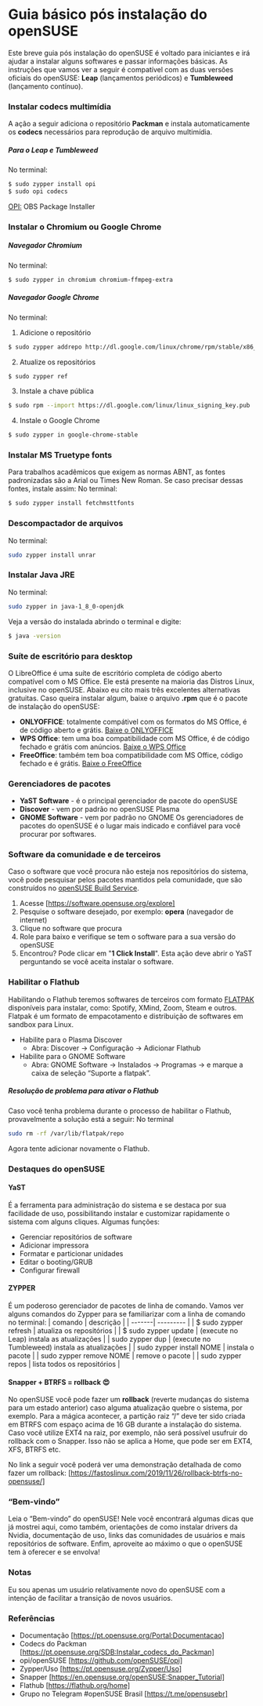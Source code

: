 # Guia básico pós instalação do openSUSE 

Este breve guia pós instalação do openSUSE é voltado para iniciantes e irá ajudar a instalar alguns softwares e passar informações básicas. 
As instruções que vamos ver a seguir é compatível com as duas versões oficiais do openSUSE: **Leap** (lançamentos periódicos) e **Tumbleweed** (lançamento contínuo).

### Instalar codecs multimídia
A ação a seguir adiciona o repositório **Packman** e instala automaticamente os **codecs** necessários para reprodução de arquivo multimídia.
##### Para o Leap e Tumbleweed 
No terminal:
```sh
$ sudo zypper install opi
$ sudo opi codecs
```
[OPI:](https://github.com/openSUSE/opi) OBS Package Installer

### Instalar o Chromium ou Google Chrome
##### Navegador Chromium
No terminal:
```sh
$ sudo zypper in chromium chromium-ffmpeg-extra
```
##### Navegador Google Chrome
No terminal:
1. Adicione o repositório
```sh
$ sudo zypper addrepo http://dl.google.com/linux/chrome/rpm/stable/x86_64 Google-Chrome
```
2. Atualize os repositórios
```sh
$ sudo zypper ref
```
3. Instale a chave pública
```sh
$ sudo rpm --import https://dl.google.com/linux/linux_signing_key.pub
```
4. Instale o Google Chrome
```sh
$ sudo zypper in google-chrome-stable
```
### Instalar MS Truetype fonts
Para trabalhos acadêmicos que exigem as normas ABNT, as fontes padronizadas são a Arial ou Times New Roman. Se caso precisar dessas fontes, instale assim:
No terminal:
```sh
$ sudo zypper install fetchmsttfonts
```
### Descompactador de arquivos 
No terminal:
```sh
sudo zypper install unrar
```
### Instalar Java JRE
No terminal:
```sh
sudo zypper in java-1_8_0-openjdk
```
Veja a versão do instalada abrindo o terminal e digite:  
```sh 
$ java -version
```
### Suíte de escritório para desktop
O LibreOffice é uma suíte de escritório completa de código aberto compatível com o MS Office. Ele está presente na maioria das Distros Linux, inclusive no openSUSE. 
Abaixo eu cito mais três excelentes alternativas gratuitas. Caso queira instalar algum,  baixe o arquivo **.rpm** que é o pacote de instalação do openSUSE:
* **ONLYOFFICE**: totalmente compátivel com os formatos do MS Office, é de código aberto e grátis.
[Baixe o ONLYOFFICE](https://www.onlyoffice.com/pt/download-desktop.aspx)
* **WPS Office**: tem uma boa compatibilidade com MS Office, é de código fechado e grátis com anúncios.
[Baixe o WPS Office](https://www.wps.com/pt-BR/office/linux)
* **FreeOffice**: também tem boa compatibilidade com MS Office, código fechado e é grátis.
[Baixe o FreeOffice](https://www.freeoffice.com/pt/baixar/aplicativos)
### Gerenciadores de pacotes
* **YaST Software** -  é o principal 	gerenciador de pacote do openSUSE
* **Discover** - vem por padrão no openSUSE Plasma
* **GNOME Software** - vem por padrão no GNOME
Os gerenciadores de pacotes do openSUSE é o lugar mais indicado e confiável para você procurar por softwares.
### Software da comunidade e de terceiros 
Caso o software que você procura não esteja nos repositórios do sistema, você pode pesquisar pelos pacotes mantidos pela comunidade, que são construídos no [openSUSE Build Service](https://en.opensuse.org/Portal:Build_Service).
1. Acesse [https://software.opensuse.org/explore]
2. Pesquise o software desejado, por exemplo: **opera** (navegador de internet)
3. Clique no software que procura
4. Role para baixo e verifique se tem o software para a sua versão do openSUSE
5. Encontrou? Pode clicar em "**1 Click Install**". Esta ação deve abrir o YaST perguntando se você aceita instalar o software.
### Habilitar o Flathub
Habilitando o Flathub teremos softwares de terceiros com formato [FLATPAK](https://www.flatpak.org/) disponíveis para instalar, como: Spotify, XMind, Zoom, Steam e outros. 
Flatpak é um formato de empacotamento e distribuição de softwares em sandbox para Linux.
* Habilite para o Plasma Discover
    - Abra: Discover → Configuração → Adicionar Flathub
* Habilite para o GNOME Software
    - Abra: GNOME Software → Instalados → Programas → e marque a caixa de seleção “Suporte a flatpak”.
##### Resolução de problema para ativar o Flathub
Caso você tenha problema durante o processo de habilitar o Flathub, provavelmente a solução está a seguir:
No terminal
```sh
sudo rm -rf /var/lib/flatpak/repo
```
Agora tente adicionar novamente o Flathub.
### Destaques do openSUSE
#### YaST 
É a ferramenta para administração do sistema e se destaca por sua facilidade de uso, possibilitando instalar e customizar rapidamente o sistema com alguns cliques.
Algumas funções:
* Gerenciar repositórios de software
* Adicionar impressora
* Formatar e particionar unidades
* Editar o booting/GRUB
* Configurar firewall
#### ZYPPER
É um poderoso gerenciador de pacotes de linha de comando. 
Vamos ver alguns comandos do Zypper para se familiarizar com a linha de comando no terminal:
| comando | descrição |
| -------| --------- |
| $ sudo zypper refresh | atualiza os repositórios |
| $ sudo zypper update | (execute no Leap) instala as atualizações |
| sudo zypper dup | (execute no Tumbleweed) instala as atualizações |
| sudo zypper install NOME | instala o pacote |
| sudo zypper remove NOME | remove o pacote |
| sudo zypper repos | lista todos os repositórios |
#### Snapper + BTRFS = rollback 😍
No openSUSE você pode fazer um **rollback** (reverte mudanças do sistema para um estado anterior) caso alguma atualização quebre o sistema, por exemplo. Para a mágica acontecer, a partição raiz “/” deve ter sido criada em BTRFS com espaço acima de 16 GB durante a instalação do sistema. 
Caso você utilize EXT4 na raiz, por exemplo, não será possível usufruir do rollback com o Snapper. Isso não se aplica a Home, que pode ser em EXT4, XFS, BTRFS etc.  

No link a seguir você poderá ver uma demonstração detalhada de como fazer um rollback: [https://fastoslinux.com/2019/11/26/rollback-btrfs-no-opensuse/]
### “Bem-vindo”
Leia o “Bem-vindo” do openSUSE!
Nele você encontrará algumas dicas que já mostrei aqui, como também, orientações de como instalar drivers da Nvidia, documentação de uso, links das comunidades de usuários e mais repositórios de software. Enfim, aproveite ao máximo o que o openSUSE tem à oferecer e se envolva!
### Notas
Eu sou apenas um usuário relativamente novo do openSUSE com a intenção de facilitar a transição de novos usuários. 
### Referências
- Documentação
[https://pt.opensuse.org/Portal:Documentacao]
- Codecs do Packman
[https://pt.opensuse.org/SDB:Instalar_codecs_do_Packman]
- opi/openSUSE
[https://github.com/openSUSE/opi]
- Zypper/Uso
[https://pt.opensuse.org/Zypper/Uso] 
- Snapper
[https://en.opensuse.org/openSUSE:Snapper_Tutorial]
- Flathub
[https://flathub.org/home]
- Grupo no Telegram #openSUSE Brasil
[https://t.me/opensusebr]


